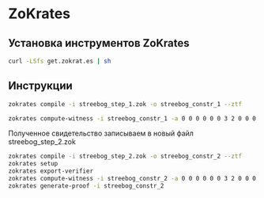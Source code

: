 # ZoKrates

## Установка инструментов ZoKrates

```bash
curl -LSfs get.zokrat.es | sh
```

## Инструкции 

```bash
zokrates compile -i streebog_step_1.zok -o streebog_constr_1 --ztf

zokrates compute-witness -i streebog_constr_1 -a 0 0 0 0 0 0 3 2 0 0 0 0 0 0 5 5

```

Полученное свидетельство записываем в новый файл streebog_step_2.zok

```bash
zokrates compile -i streebog_step_2.zok -o streebog_constr_2 --ztf
zokrates setup
zokrates export-verifier
zokrates compute-witness -i streebog_constr_2 -a 0 0 0 0 0 0 3 2 0 0 0 0 0 0 5 5
zokrates generate-proof -i streebog_constr_2 

```
